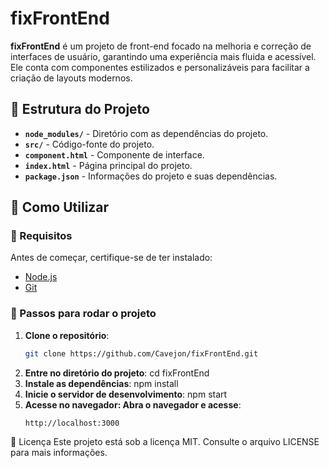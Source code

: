 # fixFrontEnd

**fixFrontEnd** é um projeto de front-end focado na melhoria e correção de interfaces de usuário, garantindo uma experiência mais fluida e acessível. Ele conta com componentes estilizados e personalizáveis para facilitar a criação de layouts modernos.

## 📂 Estrutura do Projeto

- **`node_modules/`** - Diretório com as dependências do projeto.
- **`src/`** - Código-fonte do projeto.
- **`component.html`** - Componente de interface.
- **`index.html`** - Página principal do projeto.
- **`package.json`** - Informações do projeto e suas dependências.

## 🚀 Como Utilizar

### 🔹 Requisitos
Antes de começar, certifique-se de ter instalado:

- [Node.js](https://nodejs.org/)
- [Git](https://git-scm.com/)

### 🔹 Passos para rodar o projeto

1. **Clone o repositório**:
   ```bash
   git clone https://github.com/Cavejon/fixFrontEnd.git

2. **Entre no diretório do projeto**:
  cd fixFrontEnd
4. **Instale as dependências**:
  npm install
6. **Inicie o servidor de desenvolvimento**:
   npm start
8. **Acesse no navegador: Abra o navegador e acesse**:
   ```bash
   http://localhost:3000
📄 Licença Este projeto está sob a licença MIT. Consulte o arquivo LICENSE para mais informações.
